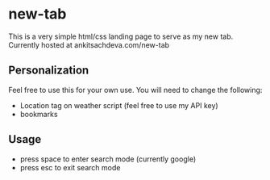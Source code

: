 # new-tab
This is a very simple html/css landing page to serve as my new tab.
Currently hosted at ankitsachdeva.com/new-tab

## Personalization
Feel free to use this for your own use. You will need to change the following:
- Location tag on weather script (feel free to use my API key)
- bookmarks

## Usage
- press space to enter search mode (currently google)
- press esc to exit search mode
